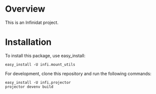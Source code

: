 Overview
========
This is an Infinidat project.

Installation
============
To install this package, use easy_install:

    easy_install -U infi.mount_utils

For development, clone this repository and run the following commands:

    easy_install -U infi.projector
    projector devenv build

